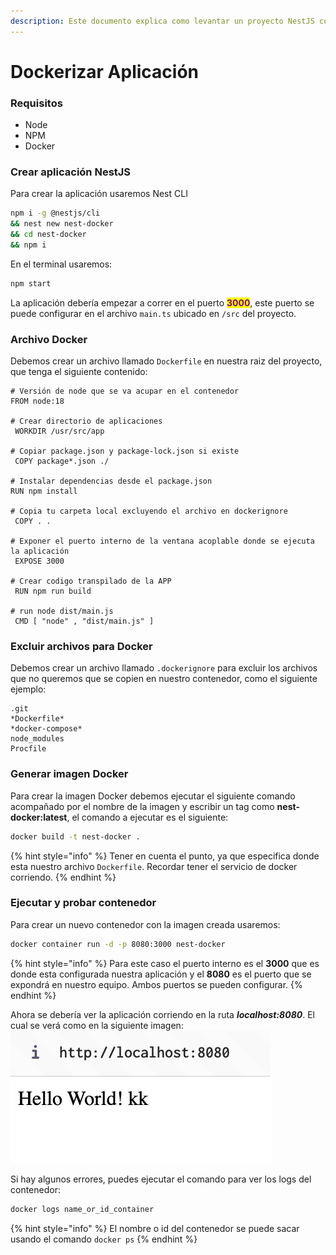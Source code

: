 ```yaml
---
description: Este documento explica como levantar un proyecto NestJS con Docker.
---
```


# Dockerizar Aplicación

### Requisitos

* Node
* NPM
* Docker

### Crear aplicación NestJS

Para crear la aplicación usaremos Nest CLI

```bash
npm i -g @nestjs/cli 
&& nest new nest-docker 
&& cd nest-docker 
&& npm i
```

En el terminal usaremos:

```bash
npm start
```

La aplicación debería empezar a correr en el puerto <mark style="color:purple;">**3000**</mark>, este puerto se puede configurar en el archivo `main.ts` ubicado en `/src` del proyecto.

### Archivo Docker

Debemos crear un archivo llamado `Dockerfile` en nuestra raiz del proyecto, que tenga el siguiente contenido:

```docker
# Versión de node que se va acupar en el contenedor
FROM node:18 

# Crear directorio de aplicaciones
 WORKDIR /usr/src/app 

# Copiar package.json y package-lock.json si existe
 COPY package*.json ./ 

# Instalar dependencias desde el package.json
RUN npm install 

# Copia tu carpeta local excluyendo el archivo en dockerignore
 COPY . . 

# Exponer el puerto interno de la ventana acoplable donde se ejecuta la aplicación
 EXPOSE 3000 

# Crear codigo transpilado de la APP
 RUN npm run build 

# run node dist/main.js
 CMD [ "node" , "dist/main.js" ]
```

### Excluir archivos para Docker

Debemos crear un archivo llamado `.dockerignore` para excluir los archivos que no queremos que se copien en nuestro contenedor, como el siguiente ejemplo:

```ignore
.git 
*Dockerfile* 
*docker-compose* 
node_modules 
Procfile
```

### Generar imagen Docker

Para crear la imagen Docker debemos ejecutar el siguiente comando acompañado por el nombre de la imagen y escribir un tag como **nest-docker:latest**, el comando a ejecutar es el siguiente:

```bash
docker build -t nest-docker .
```

{% hint style="info" %}
Tener en cuenta el punto, ya que especifica donde esta nuestro archivo `Dockerfile`. Recordar tener el servicio de docker corriendo.
{% endhint %}

### Ejecutar y probar contenedor

Para crear un nuevo contenedor con la imagen creada usaremos:

```bash
docker container run -d -p 8080:3000 nest-docker
```

{% hint style="info" %}
Para este caso el puerto interno es el **3000** que es donde esta configurada nuestra aplicación y el **8080** es el puerto que se expondrá en nuestro equipo. Ambos puertos se pueden configurar.
{% endhint %}

Ahora se debería ver la aplicación corriendo en la ruta _**localhost:8080**_. El cual se verá como en la siguiente imagen:\
![](../.gitbook/assets/image.png)

Si hay algunos errores, puedes ejecutar el comando para ver los logs del contenedor:

```bash
docker logs name_or_id_container
```

{% hint style="info" %}
El nombre o id del contenedor se puede sacar usando el comando `docker ps`
{% endhint %}

